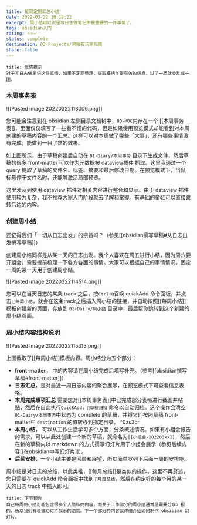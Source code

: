 ```yaml
---
title: 每周定期汇总小结
date: 2022-03-22 10:18:22
excerpt: 周小结可以说是写日志做笔记中最重要的一件事情了。
tags: obsidian入门 
rating: ⭐⭐⭐
status: complete
destination: 03-Projects/黑曜石玩家指南
share: false
---
```


```ad-info
title: 友情提示
对于写日志做笔记这件事情，如果不定期整理，提取概括关键有效的信息，过了一周就会乱成一团。
```

### 本周事务表

![[Pasted image 20220322113006.png]]

您可能会注意到在 obsidian 左侧目录文档树中，`00-MOC`内存在一个 [[本周事务表]]，里面仅仅填写了一些看不懂的代码，但是如果使用预览模式却能看到对本周创建的草稿内容的一个汇总。这样可以对本周做了哪些「大事」，还有哪些事情没有完成，能做到一目了然的效果。

如上图所示，由于草稿创建后自动在 `01-Diary/本周事务` 目录下生成文件，然后草稿的很多 front-matter 可以作为元数据被 dataview插件 抓取。这里我通过一个 query 提取了草稿的文件名、标签、摘要和最后修改日期。在预览模式下，当鼠标悬停于文件名时，还能够激活局部预览。

这里涉及到使用 dataview 插件对相关内容进行整合和显示。由于 dataview 插件使用较为复杂，我不推荐大家入门阶段就去了解和掌握。有基础的童鞋可以直接跳转后边的内容。

### 创建周小结

还记得我们「一切从日志出发」的宗旨吗？（参见[[obsidian撰写草稿#从日志出发撰写草稿]]）

创建周小结同样是从某一天的日志出发。我个人喜欢在周五进行小结，因为周六要开组会，需要提前梳理一下各方各面的事情。大家可以根据自己的事情情况，固定一周的某一天用于创建周小结。

![[Pasted image 20220322114514.png]]

您可以在当天日志的某条 track 之后，按`Ctrl+Q`召唤 quickAdd 命令面板，并点击 `🐷每周小结`，就会在这条track之后插入周小结的链接，并自动按照[[每周小结]]模板创建新的页面，存放到 `01-Dairy/周小结` 目录中，最后帮你跳转到这个新建的周小结页面。

### 周小结内容结构说明

![[Pasted image 20220322115313.png]]

上图截取了[[每周小结]]模板内容。周小结分为五个部分：

- **front-matter**， 中的内容请在周小结完成后填写补充。（参考[[obsidian撰写草稿#front-matter]]）
- **日志汇总**，是对最近一周日志内容的聚合展示，在预览模式下可查看信息表格。
- **本周完成事项汇总** 需要您对[[本周事务表]]中已完成部分表格进行截图并粘贴，然后在自此执行`QuickAdd: 📒草稿归档` 命令以自动归档。这个操作会清空`01-Dairy/本周事务`中状态为 complete 的草稿，并将它们按照草稿 front-matter中 `destination` 的值转移到指定目录。 ^0zs3cr
- **本周小结**， 可以从工作生活学习多个方面，分条概述情况。如果有小组会报告的需求，可以从此处创建一个新的草稿，就命名为`[[小组会-202203xx]]`，然后在新的草稿内以 markdown 的方式撰写幻灯片用于小组会展示（参见后续内容[[在obsidian中写幻灯片]]）。
- **后续安排**，一个小结主要是回顾和展望，所以简单罗列下后面一周的安排吧。

周小结是对日志的总结，以此类推，[[每月总结]]是类似的操作，这里不再赘述，您只需要在 quickAdd 命令面板中找到 `🦁月度总结`，然后在约定好的每个月的某一天的日志 track 中插入即可。

```ad-info
title: 下节预告
自己每周的小结可能包含很多个人隐私的内容，而关于工作部分的周小结通常是需要分享汇报的。所以我们有着做幻灯片展示的刚需。下一个部分的内容就详细介绍如何制作 obsidian 幻灯片。
```
